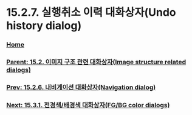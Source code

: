# 15.2.7. 실행취소 이력 대화상자(Undo history dialog)

### [Home](./00-home.md)
### [Parent: 15.2. 이미지 구조 관련 대화상자(Image structure related dialogs)](./15-02-00-image-structure-related-dialogs.md)
### [Prev: 15.2.6. 내비게이션 대화상자(Navigation dialog)](./15-02-06-navigation-dialog.md)
### [Next: 15.3.1. 전경색/배경색 대화상자(FG/BG color dialogs)](./15-03-01-fg-bg-color-dialogs.md)
